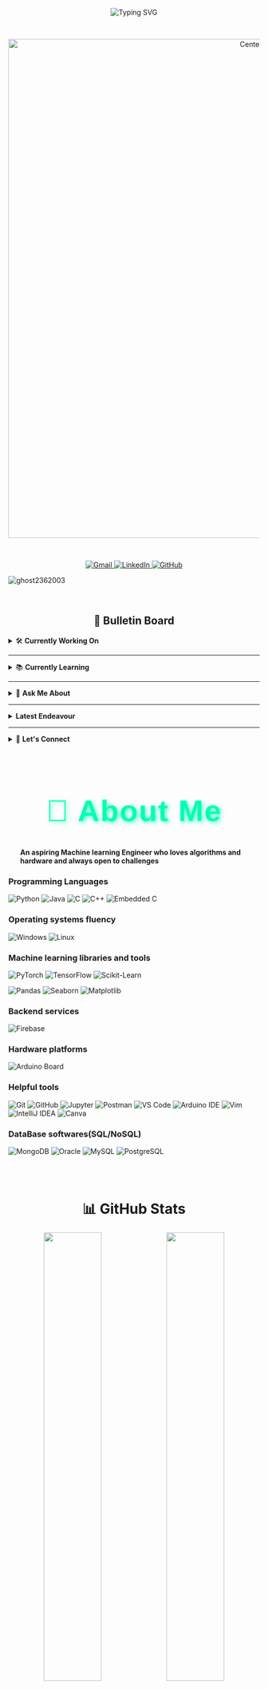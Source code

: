 <p align="center">
  <img src="https://readme-typing-svg.demolab.com?font=JetBrains+Mono&size=28&duration=3000&pause=1000&color=00FF00&center=true&vCenter=true&width=435&lines=welcome+to+the+terminal;welcome+to+ghost-2362003" alt="Typing SVG" />
</p>
<br>

<p align="center">
  <img src="https://media3.giphy.com/media/v1.Y2lkPTc5MGI3NjExazF2NXMwaWt4eHNiMDI2aTJmeWh1ODB4ajUzNWVtOGZ0Yjl3MXA3dyZlcD12MV9pbnRlcm5hbF9naWZfYnlfaWQmY3Q9Zw/BPJmthQ3YRwD6QqcVD/giphy.gif" alt="Centered GIF" width="1000">
</p>
<br>

<p align="center">
  <a href="mailto:shubhojyotidas800@gmail.com">
    <img src="https://img.shields.io/badge/Gmail-D14836?style=for-the-badge&logo=gmail&logoColor=white" alt="Gmail" />
  </a>
  <a href="https://www.linkedin.com/in/shubhojyoti-das-238779259" target="_blank">
    <img src="https://img.shields.io/badge/LinkedIn-0077B5?style=for-the-badge&logo=linkedin&logoColor=white" alt="LinkedIn" />
  </a>
  <a href="https://github.com/ghost-2362003" target="_blank">
    <img src="https://img.shields.io/badge/GitHub-100000?style=for-the-badge&logo=github&logoColor=white" alt="GitHub" />
  </a>
</p>

<p align="left"> <img src="https://komarev.com/ghpvc/?username=ghost2362003&label=Profile%20views&color=0e75b6&style=flat" alt="ghost2362003" /> </p>

<br>
 <!-- Bulletin board -->
<h2 align="center">📌 Bulletin Board</h2>

<details>
<summary>🛠️ <strong>Currently Working On</strong></summary>
<br>
<img src="https://media.giphy.com/media/SWoSkN6DxTszqIKEqv/giphy.gif" width="250"/><br>
Predicting Land Average Temperature of earth for the next 20 years
</details>

---

<details>
<summary>📚 <strong>Currently Learning</strong></summary>
<br>
<img src="https://media.giphy.com/media/3o7aD2saalBwwftBIY/giphy.gif" width="250"/><br>
Exploring HuggingFace Transformers 🤗, MLOps best practices.
</details>

---

<details>
<summary>💬 <strong>Ask Me About</strong></summary>
<br>
<img src="https://media.giphy.com/media/26ufdipQqU2lhNA4g/giphy.gif" width="250"/><br>
Machine Learning, basic of NLP and basics of Semantic Search 
</details>

---

<details>
<summary> <strong>Latest Endeavour</strong></summary>
<br>
<img src="https://media.giphy.com/media/v1.Y2lkPTc5MGI3NjExZTFtZ3Myc3UwNzd0ZDNhdDl2d3F4Y3Z1ZW5nY2ZxaHFjd3ZubTFhZCZlcD12MV9naWZzX3NlYXJjaCZjdD1n/dWesBcTLavkZuG35MI/giphy.gif" width="250"/><br>
Currently applied for Google Summer of Code this year in DBpedia
</details>

---

<details>
<summary>🔗 <strong>Let's Connect</strong></summary>
<br>
  
[![LinkedIn](https://img.shields.io/badge/LinkedIn-Connect-blue?style=for-the-badge&logo=linkedin)](https://www.linkedin.com/in/shubhojyoti-das-238779259)
</details>

<br>
<p>
  <h1 align="center" style="font-size: 60px; font-weight: bold; color: #00FFB3; text-shadow: 3px 3px 8px rgba(0, 255, 179, 0.7); letter-spacing: 2px; font-family: 'Fira-Code', sans-serif;">
    🚀 About Me
  </h1>
  
  <ul align="left">
    <strong>An aspiring Machine learning Engineer who loves algorithms and hardware and always open to challenges</strong>
  </ul>
  <h3 align="left">Programming Languages</h3>
  
  <!-- Languages -->
![Python](https://img.shields.io/badge/Python-3776AB?style=for-the-badge&logo=python&logoColor=white)
![Java](https://img.shields.io/badge/Java-007396?style=for-the-badge&logo=openjdk&logoColor=white)
![C](https://img.shields.io/badge/C-A8B9CC?style=for-the-badge&logo=c&logoColor=black)
![C++](https://img.shields.io/badge/C++-00599C?style=for-the-badge&logo=c%2B%2B&logoColor=white)
![Embedded C](https://img.shields.io/badge/Embedded_C-00599C?style=for-the-badge&logo=c&logoColor=white)

 <!-- Operating Systems -->
<h3 align="left">Operating systems fluency</h3>

![Windows](https://img.shields.io/badge/Windows-0078D6?style=for-the-badge&logo=windows&logoColor=white)
![Linux](https://img.shields.io/badge/Linux-FCC624?style=for-the-badge&logo=linux&logoColor=black)

<h3 align="left">Machine learning libraries and tools</h3>

<!-- ML Libraries -->
![PyTorch](https://img.shields.io/badge/PyTorch-EE4C2C?style=for-the-badge&logo=pytorch&logoColor=white)
![TensorFlow](https://img.shields.io/badge/TensorFlow-FF6F00?style=for-the-badge&logo=tensorflow&logoColor=white)
![Scikit-Learn](https://img.shields.io/badge/Scikit--Learn-F7931E?style=for-the-badge&logo=scikit-learn&logoColor=white)

<!-- Data Handling / Viz -->
![Pandas](https://img.shields.io/badge/Pandas-150458?style=for-the-badge&logo=pandas&logoColor=white)
![Seaborn](https://img.shields.io/badge/Seaborn-3776AB?style=for-the-badge&logo=python&logoColor=white)
![Matplotlib](https://img.shields.io/badge/Matplotlib-11557C?style=for-the-badge&logo=python&logoColor=white)

<h3 align="left">Backend services</h3>

<!-- Backend / Tools -->
![Firebase](https://img.shields.io/badge/Firebase-FFCA28?style=for-the-badge&logo=firebase&logoColor=black)

<h3 align="left">Hardware platforms</h3>

<!-- Hardware platforms -->
![Arduino Board](https://img.shields.io/badge/Arduino_Board-MCU-00979D?style=for-the-badge&logo=arduino&logoColor=white)

<h3 align="left">Helpful tools</h3>

<!--- Git, Jupyter, VS Code, ... -->
![Git](https://img.shields.io/badge/Git-F05032?style=for-the-badge&logo=git&logoColor=white)
![GitHub](https://img.shields.io/badge/GitHub-181717?style=for-the-badge&logo=github&logoColor=white)
![Jupyter](https://img.shields.io/badge/Jupyter-F37626?style=for-the-badge&logo=jupyter&logoColor=white)
![Postman](https://img.shields.io/badge/Postman-FF6C37?style=for-the-badge&logo=postman&logoColor=white)
![VS Code](https://img.shields.io/badge/VS%20Code-007ACC?style=for-the-badge&logo=visual-studio-code&logoColor=white)
![Arduino IDE](https://img.shields.io/badge/Arduino_IDE-00979D?style=for-the-badge&logo=arduino&logoColor=white)
![Vim](https://img.shields.io/badge/Vim-019733?style=for-the-badge&logo=vim&logoColor=white)
![IntelliJ IDEA](https://img.shields.io/badge/IntelliJ_IDEA-000000?style=for-the-badge&logo=intellijidea&logoColor=white)
![Canva](https://img.shields.io/badge/Canva-00C4CC?style=for-the-badge&logo=canva&logoColor=white)

<h3 align="left">DataBase softwares(SQL/NoSQL)</h3>

 <!-- Database software -->
![MongoDB](https://img.shields.io/badge/MongoDB-4EA94B?style=for-the-badge&logo=mongodb&logoColor=white)
![Oracle](https://img.shields.io/badge/Oracle_DB-F80000?style=for-the-badge&logo=oracle&logoColor=white)
![MySQL](https://img.shields.io/badge/MySQL-4479A1?style=for-the-badge&logo=mysql&logoColor=white)
![PostgreSQL](https://img.shields.io/badge/PostgreSQL-4169E1?style=for-the-badge&logo=postgresql&logoColor=white)

<br><br>

<h1 align="center">📊 GitHub Stats</h2>
<p align="center">
  <img src="https://github-readme-stats.vercel.app/api?username=ghost-2362003&show_icons=true&theme=radical" width="48%"/>
  <img src="https://github-readme-stats.vercel.app/api/top-langs/?username=ghost-2362003&layout=compact&theme=radical" width="48%"/>
</p>

<p align="center">
  <img src="https://streak-stats.demolab.com?user=ghost-2362003&theme=radical&hide_border=true" width="95%"/>
</p>

</p>
